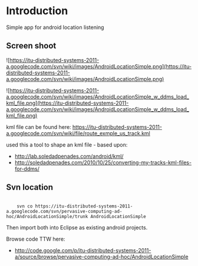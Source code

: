 # Introduction #

Simple app for android location listening


## Screen shoot ##


![https://itu-distributed-systems-2011-a.googlecode.com/svn/wiki/images/AndroidLocationSimple.png](https://itu-distributed-systems-2011-a.googlecode.com/svn/wiki/images/AndroidLocationSimple.png)

![https://itu-distributed-systems-2011-a.googlecode.com/svn/wiki/images/AndroidLocationSimple_w_ddms_load_kml_file.png](https://itu-distributed-systems-2011-a.googlecode.com/svn/wiki/images/AndroidLocationSimple_w_ddms_load_kml_file.png)


kml file can be found here: https://itu-distributed-systems-2011-a.googlecode.com/svn/wiki/file/route_exmple_us_track.kml

used this a tool to shape an kml file - based upon:

  * http://lab.soledadpenades.com/android/kml/
  * http://soledadpenades.com/2010/10/25/converting-my-tracks-kml-files-for-ddms/



## Svn location ##

```
   
    svn co https://itu-distributed-systems-2011-a.googlecode.com/svn/pervasive-computing-ad-hoc/AndroidLocationSimple/trunk AndroidLocationSimple    
```

Then import both into Eclipse as existing android projects.

Browse code TTW here:

  * http://code.google.com/p/itu-distributed-systems-2011-a/source/browse/pervasive-computing-ad-hoc/AndroidLocationSimple








